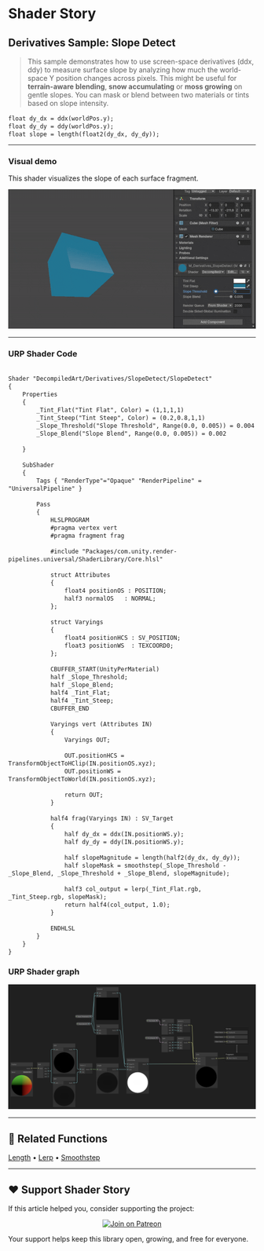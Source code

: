 # Shader Story

## Derivatives Sample: Slope Detect

> This sample demonstrates how to use screen-space derivatives (ddx, ddy) to measure surface slope by analyzing how much the world-space Y position changes across pixels.
> This might be useful for **terrain-aware blending**, **snow accumulating** or **moss growing** on gentle slopes. You can mask or blend between two materials or tints based on slope intensity.

```hlsl
float dy_dx = ddx(worldPos.y);
float dy_dy = ddy(worldPos.y);
float slope = length(float2(dy_dx, dy_dy));
```
---

### Visual demo
This shader visualizes the slope of each surface fragment.

<p align="center">
<img src="https://github.com/DeGGeD/ShaderStory/blob/main/Resources/Images/Chapters/Derivatives/DA_Derivatives_SlopeDetect_Demo_01.gif" alt="Shader Story: Derivatives - Slope Detect" title="Shader Story: Derivatives - Slope Detect">
</p>

---
### URP Shader Code

```hlsl

Shader "DecompiledArt/Derivatives/SlopeDetect/SlopeDetect"
{
    Properties
    {
        _Tint_Flat("Tint Flat", Color) = (1,1,1,1)
        _Tint_Steep("Tint Steep", Color) = (0.2,0.8,1,1)
        _Slope_Threshold("Slope Threshold", Range(0.0, 0.005)) = 0.004
        _Slope_Blend("Slope Blend", Range(0.0, 0.005)) = 0.002
        
    }

    SubShader
    {
        Tags { "RenderType"="Opaque" "RenderPipeline" = "UniversalPipeline" }

        Pass
        {
            HLSLPROGRAM
            #pragma vertex vert
            #pragma fragment frag

            #include "Packages/com.unity.render-pipelines.universal/ShaderLibrary/Core.hlsl"

            struct Attributes
            {
                float4 positionOS : POSITION;
                half3 normalOS   : NORMAL;
            };

            struct Varyings
            {
                float4 positionHCS : SV_POSITION;
                float3 positionWS  : TEXCOORD0;
            };

            CBUFFER_START(UnityPerMaterial)
            half _Slope_Threshold;
            half _Slope_Blend;
            half4 _Tint_Flat;
            half4 _Tint_Steep;
            CBUFFER_END

            Varyings vert (Attributes IN)
            {
                Varyings OUT;

                OUT.positionHCS = TransformObjectToHClip(IN.positionOS.xyz);
                OUT.positionWS = TransformObjectToWorld(IN.positionOS.xyz);
                
                return OUT;
            }

            half4 frag(Varyings IN) : SV_Target
            {
                half dy_dx = ddx(IN.positionWS.y);
                half dy_dy = ddy(IN.positionWS.y);

                half slopeMagnitude = length(half2(dy_dx, dy_dy));
                half slopeMask = smoothstep(_Slope_Threshold - _Slope_Blend, _Slope_Threshold + _Slope_Blend, slopeMagnitude);

                half3 col_output = lerp(_Tint_Flat.rgb, _Tint_Steep.rgb, slopeMask);
                return half4(col_output, 1.0);
            }

            ENDHLSL
        }
    }
}

```

### URP Shader graph
<p align="center">
<img src="https://github.com/DeGGeD/ShaderStory/blob/main/Resources/Images/Chapters/Derivatives/DA_Derivatives_SlopeDetect_Graph_01.png" alt="Shader Story: Derivatives - Slope Detect" title="Shader Story: Derivatives - SLope Detect">
</p>

---

## 🔗 Related Functions

[Length](https://github.com/DeGGeD/ShaderStory/blob/main/Chapters/CommonFunctions/Length.md) • [Lerp](https://github.com/DeGGeD/ShaderStory/blob/main/Chapters/CommonFunctions/Lerp.md) • [Smoothstep](https://github.com/DeGGeD/ShaderStory/blob/main/Chapters/CommonFunctions/Smoothstep.md)

---

## ❤️ Support Shader Story

If this article helped you, consider supporting the project:

<p align="center">
  <a href="https://www.patreon.com/decompiled_art" target="_blank">
    <img src="https://img.shields.io/badge/Join%20on%20Patreon-%20Exclusive%20Updates%20%26%20Community-orange?style=for-the-badge&logo=patreon" alt="Join on Patreon">
  </a>
</p>

Your support helps keep this library open, growing, and free for everyone.
